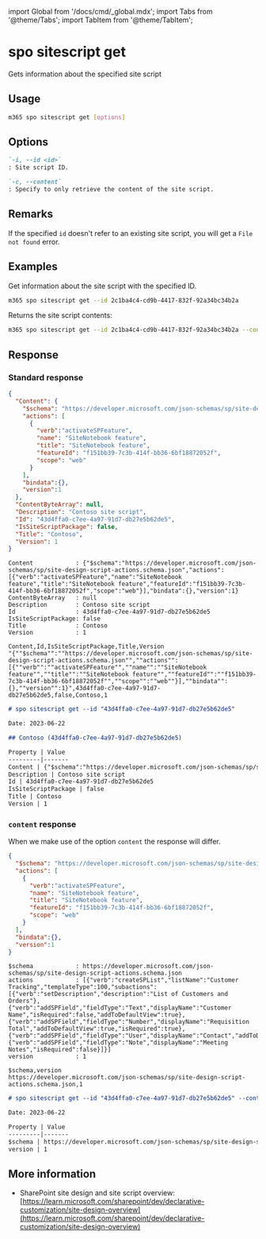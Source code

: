 <!-- DISCLAIMER: All secrets, passwords, and sensitive values in this document are examples only and not real credentials. -->
import Global from '/docs/cmd/_global.mdx';
import Tabs from '@theme/Tabs';
import TabItem from '@theme/TabItem';

# spo sitescript get

Gets information about the specified site script

## Usage

```sh
m365 spo sitescript get [options]
```

## Options

```md definition-list
`-i, --id <id>`
: Site script ID.

`-c, --content`
: Specify to only retrieve the content of the site script.
```

<Global />

## Remarks

If the specified `id` doesn't refer to an existing site script, you will get a `File not found` error.

## Examples

Get information about the site script with the specified ID.

```sh
m365 spo sitescript get --id 2c1ba4c4-cd9b-4417-832f-92a34bc34b2a
```

Returns the site script contents:

```sh
m365 spo sitescript get --id 2c1ba4c4-cd9b-4417-832f-92a34bc34b2a --content
```

## Response

### Standard response

<Tabs>
  <TabItem value="JSON">

  ```json
  {
    "Content": { 
      "$schema": "https://developer.microsoft.com/json-schemas/sp/site-design-script-actions.schema.json",
      "actions": [ 
        {
          "verb":"activateSPFeature",
          "name": "SiteNotebook feature", 
          "title": "SiteNotebook feature",
          "featureId": "f151bb39-7c3b-414f-bb36-6bf18872052f", 
          "scope": "web"
        }
      ], 
      "bindata":{},
      "version":1
    },
    "ContentByteArray": null,
    "Description": "Contoso site script",
    "Id": "43d4ffa0-c7ee-4a97-91d7-db27e5b62de5",
    "IsSiteScriptPackage": false,
    "Title": "Contoso",
    "Version": 1
  }
  ```

  </TabItem>
  <TabItem value="Text">

  ```text
  Content            : {"$schema":"https://developer.microsoft.com/json-schemas/sp/site-design-script-actions.schema.json","actions":[{"verb":"activateSPFeature","name":"SiteNotebook feature","title":"SiteNotebook feature","featureId":"f151bb39-7c3b-414f-bb36-6bf18872052f","scope":"web"}],"bindata":{},"version":1}
  ContentByteArray   : null
  Description        : Contoso site script
  Id                 : 43d4ffa0-c7ee-4a97-91d7-db27e5b62de5
  IsSiteScriptPackage: false
  Title              : Contoso
  Version            : 1
  ```

  </TabItem>
  <TabItem value="CSV">

  ```csv
  Content,Id,IsSiteScriptPackage,Title,Version
  "{""$schema"":""https://developer.microsoft.com/json-schemas/sp/site-design-script-actions.schema.json"",""actions"":[{""verb"":""activateSPFeature"",""name"":""SiteNotebook feature"",""title"":""SiteNotebook feature"",""featureId"":""f151bb39-7c3b-414f-bb36-6bf18872052f"",""scope"":""web""}],""bindata"":{},""version"":1}",43d4ffa0-c7ee-4a97-91d7-db27e5b62de5,false,Contoso,1
  ```

  </TabItem>
  <TabItem value="Markdown">

  ```md
  # spo sitescript get --id "43d4ffa0-c7ee-4a97-91d7-db27e5b62de5"

  Date: 2023-06-22

  ## Contoso (43d4ffa0-c7ee-4a97-91d7-db27e5b62de5)

  Property | Value
  ---------|-------
  Content | {"$schema":"https://developer.microsoft.com/json-schemas/sp/site-design-script-actions.schema.json","actions":[{"verb":"activateSPFeature","name":"SiteNotebook feature","title":"SiteNotebook feature","featureId":"f151bb39-7c3b-414f-bb36-6bf18872052f","scope":"web"}],"bindata":{},"version":1}
  Description | Contoso site script
  Id | 43d4ffa0-c7ee-4a97-91d7-db27e5b62de5
  IsSiteScriptPackage | false
  Title | Contoso
  Version | 1
  ```

  </TabItem>
</Tabs>

### `content` response

When we make use of the option `content` the response will differ.

<Tabs>
  <TabItem value="JSON">

  ```json
  { 
    "$schema": "https://developer.microsoft.com/json-schemas/sp/site-design-script-actions.schema.json",
    "actions": [ 
      {
        "verb":"activateSPFeature",
        "name": "SiteNotebook feature", 
        "title": "SiteNotebook feature",
        "featureId": "f151bb39-7c3b-414f-bb36-6bf18872052f", 
        "scope": "web"
      }
    ], 
    "bindata":{},
    "version":1
  }
  ```

  </TabItem>
  <TabItem value="Text">

  ```text
  $schema            : https://developer.microsoft.com/json-schemas/sp/site-design-script-actions.schema.json
  actions            : [{"verb":"createSPList","listName":"Customer Tracking","templateType":100,"subactions":[{"verb":"setDescription","description":"List of Customers and Orders"},{"verb":"addSPField","fieldType":"Text","displayName":"Customer Name","isRequired":false,"addToDefaultView":true},{"verb":"addSPField","fieldType":"Number","displayName":"Requisition Total","addToDefaultView":true,"isRequired":true},{"verb":"addSPField","fieldType":"User","displayName":"Contact","addToDefaultView":true,"isRequired":true},{"verb":"addSPField","fieldType":"Note","displayName":"Meeting Notes","isRequired":false}]}]
  version            : 1
  ```

  </TabItem>
  <TabItem value="CSV">

  ```csv
  $schema,version
  https://developer.microsoft.com/json-schemas/sp/site-design-script-actions.schema.json,1
  ```

  </TabItem>
  <TabItem value="Markdown">

  ```md
  # spo sitescript get --id "43d4ffa0-c7ee-4a97-91d7-db27e5b62de5" --content "true"

  Date: 2023-06-22

  Property | Value
  ---------|-------
  $schema | https://developer.microsoft.com/json-schemas/sp/site-design-script-actions.schema.json
  version | 1
  ```

  </TabItem>
</Tabs>

## More information

- SharePoint site design and site script overview: [https://learn.microsoft.com/sharepoint/dev/declarative-customization/site-design-overview](https://learn.microsoft.com/sharepoint/dev/declarative-customization/site-design-overview)
